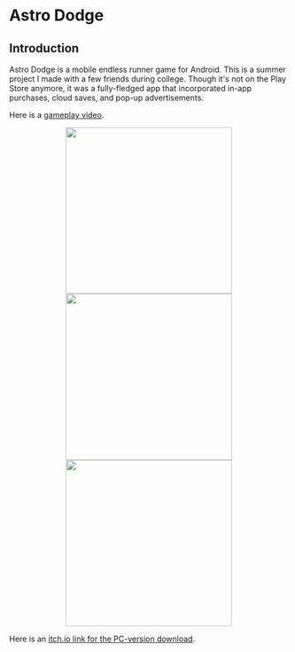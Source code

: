# Astro Dodge
## Introduction

Astro Dodge is a mobile endless runner game for Android. This is a summer project I made with a few friends during college. Though it's not on the Play Store anymore, it was a fully-fledged app that incorporated in-app purchases, cloud saves, and pop-up advertisements.

Here is a [gameplay video](https://youtu.be/AUh2Nbg2n2Y).

<p float="left" align="center">
  <img src="./gifs/astro-dodge-1.gif" width="300" />
  <img src="./gifs/astro-dodge-2.gif" width="300" /> 
  <img src="./gifs/astro-dodge-3.gif" width="300" />
</p>

Here is an [itch.io link for the PC-version download](https://huabrandon0.itch.io/astro-dodge).

